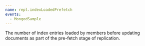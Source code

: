 ```yaml
---
name: repl.indexLoadedPrefetch
events:
  - MongodSample
---
```


The number of index entries loaded by members before updating documents as part of the pre-fetch stage of replication.